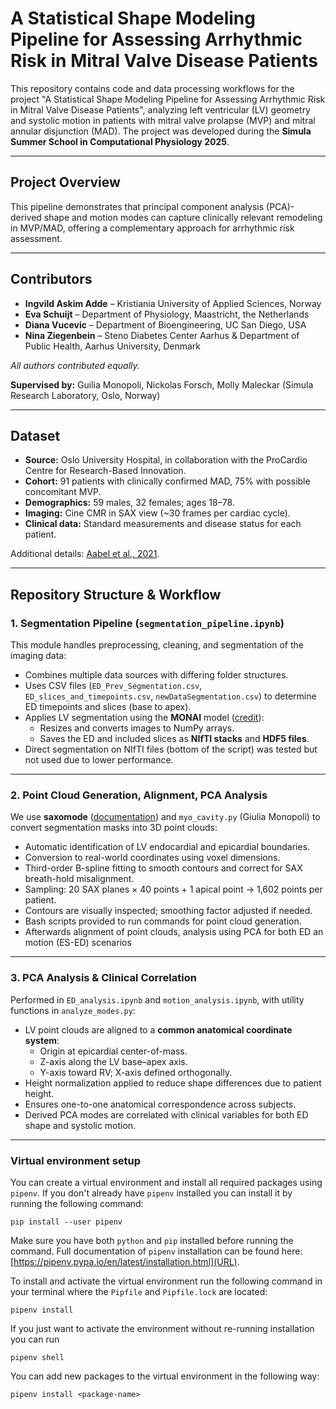 # A Statistical Shape Modeling Pipeline for Assessing Arrhythmic Risk in Mitral Valve Disease Patients

This repository contains code and data processing workflows for the project "A Statistical Shape Modeling Pipeline for Assessing
Arrhythmic Risk in Mitral Valve Disease Patients", analyzing left ventricular (LV) geometry and systolic motion in patients with mitral valve prolapse (MVP) and mitral annular disjunction (MAD). The project was developed during the **Simula Summer School in Computational Physiology 2025**.  

---

## Project Overview

This pipeline demonstrates that principal component analysis (PCA)-derived shape and motion modes can capture clinically relevant remodeling in MVP/MAD, offering a complementary approach for arrhythmic risk assessment.

---

## Contributors

- **Ingvild Askim Adde** – Kristiania University of Applied Sciences, Norway  
- **Eva Schuijt** – Department of Physiology, Maastricht, the Netherlands  
- **Diana Vucevic** – Department of Bioengineering, UC San Diego, USA  
- **Nina Ziegenbein** – Steno Diabetes Center Aarhus & Department of Public Health, Aarhus University, Denmark  

*All authors contributed equally.*  

**Supervised by:** Guilia Monopoli, Nickolas Forsch, Molly Maleckar (Simula Research Laboratory, Oslo, Norway)

---

## Dataset

- **Source:** Oslo University Hospital, in collaboration with the ProCardio Centre for Research-Based Innovation.  
- **Cohort:** 91 patients with clinically confirmed MAD, 75% with possible concomitant MVP.  
- **Demographics:** 59 males, 32 females; ages 18–78.  
- **Imaging:** Cine CMR in SAX view (~30 frames per cardiac cycle).  
- **Clinical data:** Standard measurements and disease status for each patient.  

Additional details: [Aabel et al., 2021][1].

[1]: https://doi.org/10.1007/s10554-021-02288-4

---

## Repository Structure & Workflow

### 1. Segmentation Pipeline (`segmentation_pipeline.ipynb`)

This module handles preprocessing, cleaning, and segmentation of the imaging data:

- Combines multiple data sources with differing folder structures.  
- Uses CSV files (`ED_Prev_Segmentation.csv`, `ED_slices_and_timepoints.csv`, `newDataSegmentation.csv`) to determine ED timepoints and slices (base to apex).  
- Applies LV segmentation using the **MONAI** model ([credit](https://huggingface.co/MONAI/ventricular_short_axis_3label)):  
  - Resizes and converts images to NumPy arrays.  
  - Saves the ED and included slices as **NIfTI stacks** and **HDF5 files**.  
- Direct segmentation on NIfTI files (bottom of the script) was tested but not used due to lower performance.

---

### 2. Point Cloud Generation, Alignment, PCA Analysis

We use **saxomode** ([documentation](https://computationalphysiology.github.io/MAD-SSA/README.html)) and `myo_cavity.py` (Giulia Monopoli) to convert segmentation masks into 3D point clouds:

- Automatic identification of LV endocardial and epicardial boundaries.  
- Conversion to real-world coordinates using voxel dimensions.  
- Third-order B-spline fitting to smooth contours and correct for SAX breath-hold misalignment.  
- Sampling: 20 SAX planes × 40 points + 1 apical point → 1,602 points per patient.  
- Contours are visually inspected; smoothing factor adjusted if needed.  
- Bash scripts provided to run commands for point cloud generation.
- Afterwards alignment of point clouds, analysis using PCA for both ED an motion (ES-ED) scenarios  

---

### 3. PCA Analysis & Clinical Correlation

Performed in `ED_analysis.ipynb` and `motion_analysis.ipynb`, with utility functions in `analyze_modes.py`:

- LV point clouds are aligned to a **common anatomical coordinate system**:  
  - Origin at epicardial center-of-mass.  
  - Z-axis along the LV base–apex axis.  
  - Y-axis toward RV; X-axis defined orthogonally.  
- Height normalization applied to reduce shape differences due to patient height.  
- Ensures one-to-one anatomical correspondence across subjects.  
- Derived PCA modes are correlated with clinical variables for both ED shape and systolic motion.

---

### Virtual environment setup

You can create a virtual environment and install all required packages using `pipenv`. If you don't already have `pipenv` installed you can install it by running the following command:

```
pip install --user pipenv
```

Make sure you have both `python` and `pip` installed before running the command. Full documentation of `pipenv` installation can be found here: [https://pipenv.pypa.io/en/latest/installation.html](URL).


To install and activate the virtual environment run the following command in your terminal where the `Pipfile` and `Pipfile.lock` are located:

```
pipenv install
```

If you just want to activate the environment without re-running installation you can run

```
pipenv shell
```

You can add new packages to the virtual environment in the following way:

```
pipenv install <package-name>
```